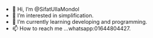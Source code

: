 - 👋 Hi, I’m @SifatUllaMondol
- 👀 I’m interested in simplification.
- 🌱 I’m currently learning developing and programming.
- 📫 How to reach me ...whatsapp:01644804427.

<!---
SifatUllaMondol/SifatUllaMondol is a ✨ special ✨ repository because its `README.md` (this file) appears on your GitHub profile.
You can click the Preview link to take a look at your changes.
--->
